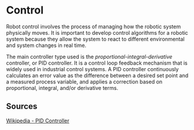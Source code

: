 # Control

Robot control involves the process of managing how the robotic system physically moves. It is important to develop control algorithms for a robotic system because they allow the system to react to different environmental and system changes in real time.

The main controller type used is the *proportional-integral-derivative* controller, or PID controller. It is a control loop feedback mechanism that is widely used in industrial control systems. A PID controller continuously calculates an error value as the difference between a desired set point and a measured process variable, and applies a correction based on proportional, integral, and/or derivative terms.

## Sources

[Wikipedia - PID Controller](https://en.wikipedia.org/wiki/PID_controller)
